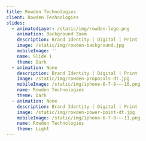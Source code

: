 ```yaml
---
title: Rowden Technologies
client: Rowden Technologies
slides:
  - animatedLayer: /static/img/rowden-logo.png
    animation: Background Zoom
    description: Brand Identity | Digital | Print
    image: /static/img/rowden-background.jpg
    mobileImage: ''
    name: Slide 1
    theme: Dark
  - animation: None
    description: Brand Identity | Digital | Print
    image: /static/img/rowden-proposals-dt.jpg
    mobileImage: /static/img/iphone-6-7-8-–-10.png
    name: Rowden Technologies
    theme: Dark
  - animation: None
    description: Brand Identity | Digital | Print
    image: /static/img/rowden-power-point-dt.jpg
    mobileImage: /static/img/iphone-6-7-8-–-11.png
    name: Rowden Technologies
    theme: Light
---
```


